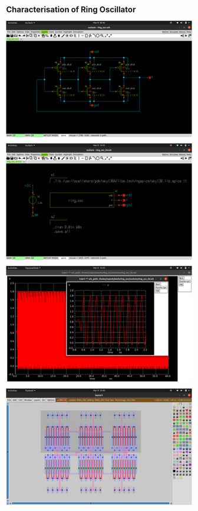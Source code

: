 ## Characterisation of Ring Oscillator


![](/week3/RingOsc/images/ring_osc_xschem.png)


![](/week3/RingOsc/images/ring_sche_tb.png)


![](/week3/RingOsc/images/ring_osc_prelayout.png)


![](/week3/RingOsc/images/ring_osc_gds.png)










